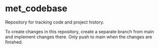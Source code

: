# met_codebase
Repository for tracking code and project history.

To create changes in this repository, create a separate branch from main and implement changes there. Only push to main when the changes are finished.
